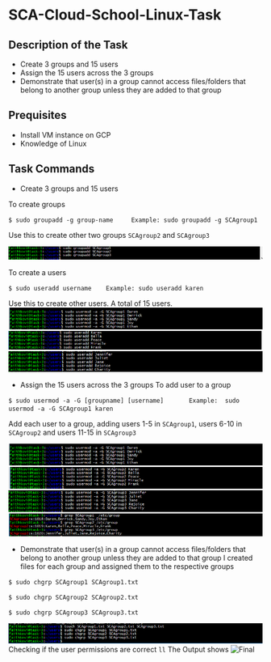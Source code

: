 # SCA-Cloud-School-Linux-Task 

## Description of the Task

* Create 3 groups and 15 users
* Assign the 15 users across the 3 groups
* Demonstrate that user(s) in a group cannot access files/folders that belong to another group unless they are added to that group

## Prequisites

* Install VM instance on GCP
* Knowledge of Linux

## Task Commands
* Create 3 groups and 15 users

To create groups
```
$ sudo groupadd -g group-name     Example: sudo groupadd -g SCAgroup1      
```
Use this to create other two groups ```SCAgroup2``` and ```SCAgroup3```

![Create Groups](https://github.com/FaithKovi/sca-operation-images/blob/main/groups.PNG)

To create a users
```
$ sudo useradd username    Example: sudo useradd karen
```
Use this to create other users. A total of 15 users.
![Create Users](https://github.com/FaithKovi/sca-operation-images/blob/main/group1-add.PNG)
![Create Users](https://github.com/FaithKovi/sca-operation-images/blob/main/group2-users.PNG)
![Create Users](https://github.com/FaithKovi/sca-operation-images/blob/main/group3-users.PNG)


* Assign the 15 users across the 3 groups
To add user to a group
```
$ sudo usermod -a -G [groupname] [username]       Example:  sudo usermod -a -G SCAgroup1 karen
```
Add each user to a group, adding users 1-5 in ```SCAgroup1```, users 6-10 in ```SCAgroup2``` and users 11-15 in ```SCAgroup3```

![Add user to group](https://github.com/FaithKovi/sca-operation-images/blob/main/group1-add.PNG)
![Add user to group](https://github.com/FaithKovi/sca-operation-images/blob/main/group2-add.PNG)
![Add user to group](https://github.com/FaithKovi/sca-operation-images/blob/main/group3-add.PNG)
![all](https://github.com/FaithKovi/sca-operation-images/blob/main/all-groups.PNG)
* Demonstrate that user(s) in a group cannot access files/folders that belong to another group unless they are added to that group
I created files for each group and assigned them to the respective groups

```
$ sudo chgrp SCAgroup1 SCAgroup1.txt
```
```
$ sudo chgrp SCAgroup2 SCAgroup2.txt
```
```
$ sudo chgrp SCAgroup3 SCAgroup3.txt
```
![Assign text](https://github.com/FaithKovi/sca-operation-images/blob/main/text-create.PNG)
Checking if the user permissions are correct
```ll```
The Output shows
![Final](https://github.com/FaithKovi/sca-operation-images/blob/main/final.PNG)

